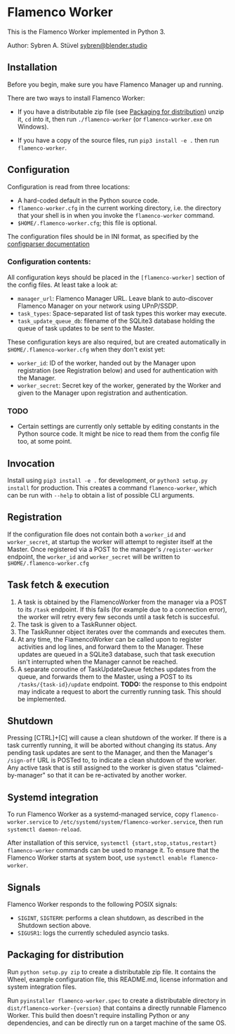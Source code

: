 # Flamenco Worker

This is the Flamenco Worker implemented in Python 3.

Author: Sybren A. Stüvel <sybren@blender.studio>

## Installation

Before you begin, make sure you have Flamenco Manager up and running.

There are two ways to install Flamenco Worker:

- If you have a distributable zip file (see [Packaging for distribution](#packaging-for-distribution))
  unzip it, `cd` into it, then run `./flamenco-worker` (or `flamenco-worker.exe` on Windows).

- If you have a copy of the source files, run `pip3 install -e .` then run `flamenco-worker`.


## Configuration

Configuration is read from three locations:

- A hard-coded default in the Python source code.
- `flamenco-worker.cfg` in the current working directory, i.e. the directory that your shell
  is in when you invoke the `flamenco-worker` command.
- `$HOME/.flamenco-worker.cfg`; this file is optional.

The configuration files should be in INI format, as specified by the
[configparser documentation](https://docs.python.org/3/library/configparser.html)


### Configuration contents:

All configuration keys should be placed in the `[flamenco-worker]` section of the
config files. At least take a look at:

- `manager_url`: Flamenco Manager URL. Leave blank to auto-discover Flamenco Manager
  on your network using UPnP/SSDP.
- `task_types`: Space-separated list of task types this worker may execute.
- `task_update_queue_db`: filename of the SQLite3 database holding the queue of task
  updates to be sent to the Master.

These configuration keys are also required, but are created automatically in
`$HOME/.flamenco-worker.cfg` when they don't exist yet:

- `worker_id`: ID of the worker, handed out by the Manager upon registration (see
  Registration below) and used for authentication with the Manager.
- `worker_secret`: Secret key of the worker, generated by the Worker and given to the
  Manager upon registration and authentication.


### TODO

- Certain settings are currently only settable by editing constants in the Python source code.
  It might be nice to read them from the config file too, at some point.


## Invocation

Install using `pip3 install -e .` for development, or `python3 setup.py install` for production.
This creates a command `flamenco-worker`, which can be run with `--help` to obtain
a list of possible CLI arguments.


## Registration

If the configuration file does not contain both a `worker_id` and `worker_secret`, at startup
the worker will attempt to register itself at the Master.
Once registered via a POST to the manager's `/register-worker` endpoint, the `worker_id` and
`worker_secret` will be written to `$HOME/.flamenco-worker.cfg`

## Task fetch & execution

1. A task is obtained by the FlamencoWorker from the manager via a POST to its `/task` endpoint.
   If this fails (for example due to a connection error), the worker will retry every few seconds
   until a task fetch is succesful.
2. The task is given to a TaskRunner object.
3. The TaskRunner object iterates over the commands and executes them.
4. At any time, the FlamencoWorker can be called upon to register activities and log lines,
   and forward them to the Manager. These updates are queued in a SQLite3 database, such that
   task execution isn't interrupted when the Manager cannot be reached.
5. A separate coroutine of TaskUpdateQueue fetches updates from the queue, and forwards them to
   the Master, using a POST to its `/tasks/{task-id}/update` endpoint.
   **TODO:** the response to this endpoint may indicate a request to abort the currently running
   task. This should be implemented.


## Shutdown

Pressing [CTRL]+[C] will cause a clean shutdown of the worker. If there is a task currently running,
it will be aborted without changing its status. Any pending task updates are sent to the Manager,
and then the Manager's `/sign-off` URL is POSTed to, to indicate a clean shutdown of the worker. Any
active task that is still assigned to the worker is given status "claimed-by-manager" so that it can
be re-activated by another worker.


## Systemd integration

To run Flamenco Worker as a systemd-managed service, copy `flamenco-worker.service` to
`/etc/systemd/system/flamenco-worker.service`, then run `systemctl daemon-reload`.

After installation of this service, `systemctl {start,stop,status,restart} flamenco-worker`
commands can be used to manage it. To ensure that the Flamenco Worker starts at system boot,
use `systemctl enable flamenco-worker`.


## Signals

Flamenco Worker responds to the following POSIX signals:

- `SIGINT`, `SIGTERM`: performs a clean shutdown, as described in the Shutdown section above.
- `SIGUSR1`: logs the currently scheduled asyncio tasks.


## Packaging for distribution

Run `python setup.py zip` to create a distributable zip file. It contains the Wheel,
example configuration file, this README.md, license information and system integration
files.

Run `pyinstaller flamenco-worker.spec` to create a distributable directory in
`dist/flamenco-worker-{version}` that contains a directly runnable Flamenco Worker.
This build then doesn't require installing Python or any dependencies, and can be
directly run on a target machine of the same OS.
